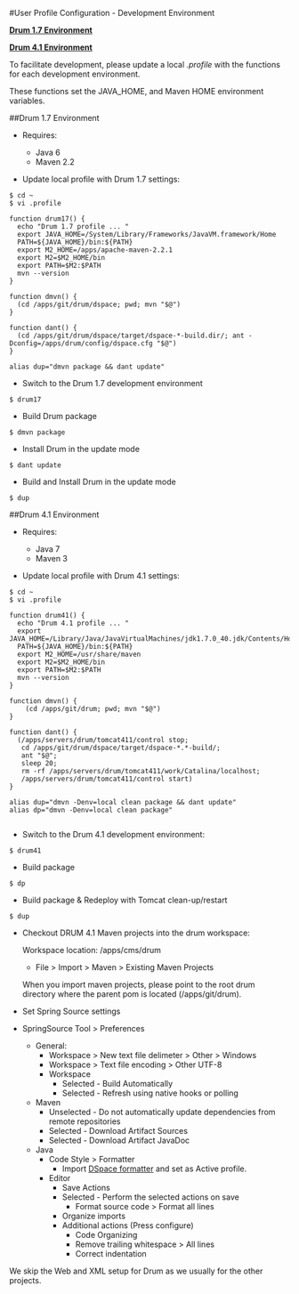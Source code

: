 #User Profile Configuration - Development Environment  

**[Drum 1.7 Environment](#drum17)**

**[Drum 4.1 Environment](#drum41)**

To facilitate development, please update a local *.profile*
with the functions for each development environment.

These functions set the JAVA_HOME, and Maven HOME environment variables.

##<a name="drum17"></a>Drum 1.7 Environment

*	Requires:
	*	Java 6
	*	Maven 2.2


* Update local profile with Drum 1.7 settings:

```
$ cd ~
$ vi .profile

function drum17() {
  echo "Drum 1.7 profile ... "
  export JAVA_HOME=/System/Library/Frameworks/JavaVM.framework/Home
  PATH=${JAVA_HOME}/bin:${PATH}
  export M2_HOME=/apps/apache-maven-2.2.1
  export M2=$M2_HOME/bin
  export PATH=$M2:$PATH
  mvn --version
}

function dmvn() {
  (cd /apps/git/drum/dspace; pwd; mvn "$@")
}

function dant() {
  (cd /apps/git/drum/dspace/target/dspace-*-build.dir/; ant -Dconfig=/apps/drum/config/dspace.cfg "$@")
}

alias dup="dmvn package && dant update"
```

* Switch to the Drum 1.7 development environment

```
$ drum17
```
* Build Drum package

```
$ dmvn package
```

* Install Drum in the update mode

```
$ dant update
```

* Build and Install Drum in the update mode

```
$ dup
```

##<a name="drum41"></a>Drum 4.1 Environment

*	Requires:
	*	Java 7
	*	Maven 3


* Update local profile with Drum 4.1 settings:

```
$ cd ~
$ vi .profile

function drum41() {
  echo "Drum 4.1 profile ... "
  export JAVA_HOME=/Library/Java/JavaVirtualMachines/jdk1.7.0_40.jdk/Contents/Home
  PATH=${JAVA_HOME}/bin:${PATH}
  export M2_HOME=/usr/share/maven
  export M2=$M2_HOME/bin
  export PATH=$M2:$PATH
  mvn --version
}

function dmvn() {
    (cd /apps/git/drum; pwd; mvn "$@")
}

function dant() {
  (/apps/servers/drum/tomcat411/control stop;
   cd /apps/git/drum/dspace/target/dspace-*.*-build/;
   ant "$@";
   sleep 20;
   rm -rf /apps/servers/drum/tomcat411/work/Catalina/localhost;
   /apps/servers/drum/tomcat411/control start)
}

alias dup="dmvn -Denv=local clean package && dant update"
alias dp="dmvn -Denv=local clean package"


```


* Switch to the Drum 4.1 development environment:

```
$ drum41
```

* Build package

```
$ dp
```

* Build package & Redeploy with Tomcat clean-up/restart

```
$ dup
```

* Checkout DRUM 4.1 Maven projects into the drum workspace:

	Workspace location: /apps/cms/drum
	
	* File > Import > Maven > Existing Maven Projects
	
	When you import maven projects, please point to the root drum directory where the  parent pom is located (/apps/git/drum). 

* Set Spring Source settings
* SpringSource Tool > Preferences

	* General:
		* Workspace > New text file delimeter > Other > Windows
		* Workspace > Text file encoding > Other UTF-8
		* Workspace 
			* Selected - Build Automatically 
			* Selected - Refresh using native hooks or polling
	* Maven 
		 * Unselected - Do not automatically update dependencies from remote repositories
         * Selected - Download Artifact Sources
         * Selected - Download Artifact JavaDoc
    * Java
    	* Code Style > Formatter
        	* Import [DSpace formatter](https://wiki.duraspace.org/display/DSPACE/Code+Contribution+Guidelines#CodeContributionGuidelines-CodingConventions) and set as Active profile.
        * Editor
        	* Save Actions
        	* Selected - Perform the selected actions on save
            	* Format source code > Format all lines
            * Organize imports
            * Additional actions (Press configure)
                * Code Organizing
                 * Remove trailing whitespace > All lines
                 * Correct indentation
                 
 We skip the Web and XML setup for Drum as we usually for the other projects.






